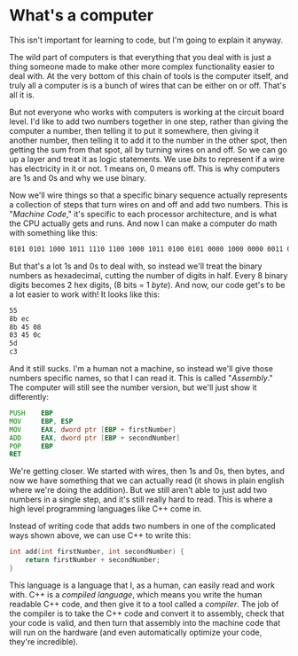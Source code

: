 # What's a computer

This isn't important for learning to code, but I'm going to explain it anyway.

The wild part of computers is that everything that you deal with is just a thing someone made to make other more complex functionality easier to deal with. At the very bottom of this chain of tools is the computer itself, and truly all a computer is is a bunch of wires that can be either on or off. That's all it is.

But not everyone who works with computers is working at the circuit board level. I'd like to add two numbers together in one step, rather than giving the computer a number, then telling it to put it somewhere, then giving it another number, then telling it to add it to the number in the other spot, then getting the sum from that spot, all by turning wires on and off. So we can go up a layer and treat it as logic statements. We use *bits* to represent if a wire has electricity in it or not. 1 means on, 0 means off. This is why computers are 1s and 0s and why we use binary.

Now we'll wire things so that a specific binary sequence actually represents a collection of steps that turn wires on and off and add two numbers. This is "*Machine Code*," it's specific to each processor architecture, and is what the CPU actually gets and runs. And now I can make a computer do math with something like this:

```txt
0101 0101 1000 1011 1110 1100 1000 1011 0100 0101 0000 1000 0000 0011 0100 0101 0000 1100 0101 1101 1100 0011
```

But that's a lot 1s and 0s to deal with, so instead we'll treat the binary numbers as hexadecimal, cutting the number of digits in half. Every 8 binary digits becomes 2 hex digits, (8 bits = 1 *byte*). And now, our code get's to be a lot easier to work with! It looks like this:

```txt
55
8b ec
8b 45 08
03 45 0c
5d
c3
```

And it still sucks. I'm a human not a machine, so instead we'll give those numbers specific names, so that I can read it. This is called "*Assembly*." The computer will still see the number version, but we'll just show it differently:

```asm
PUSH    EBP
MOV     EBP, ESP
MOV     EAX, dword ptr [EBP + firstNumber]
ADD     EAX, dword ptr [EBP + secondNumber]
POP     EBP
RET
```

We're getting closer. We started with wires, then 1s and 0s, then bytes, and now we have something that we can actually read (it shows in plain english where we're doing the addition). But we still aren't able to just add two numbers in a single step, and it's still really hard to read. This is where a high level programming languages like C++ come in.

Instead of writing code that adds two numbers in one of the complicated ways shown above, we can use C++ to write this:

```cpp
int add(int firstNumber, int secondNumber) {
    return firstNumber + secondNumber;
}
```

This language is a language that I, as a human, can easily read and work with. C++ is a *compiled language*, which means you write the human readable C++ code, and then give it to a tool called a *compiler*. The job of the compiler is to take the C++ code and convert it to assembly, check that your code is valid, and then turn that assembly into the machine code that will run on the hardware (and even automatically optimize your code, they're incredible).
